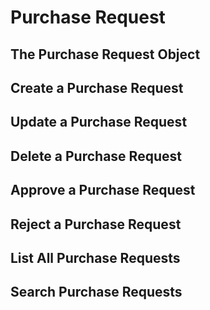# Purchase Request

## The Purchase Request Object

## Create a Purchase Request


## Update a Purchase Request

## Delete a Purchase Request

## Approve a Purchase Request

## Reject a Purchase Request

## List All Purchase Requests

## Search Purchase Requests